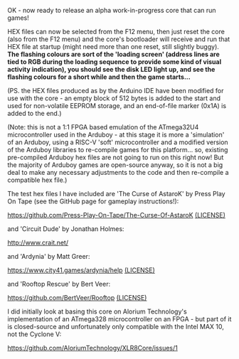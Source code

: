 OK - now ready to release an alpha work-in-progress core that can run games!

HEX files can now be selected from the F12 menu, then just reset the core (also from the F12 menu) and the core's bootloader will receive and run that HEX file at startup (might need more than one reset, still slightly buggy). **The flashing colours are sort of the 'loading screen' (address lines are tied to RGB during the loading sequence to provide some kind of visual activity indication), you should see the disk LED light up, and see the flashing colours for a short while and then the game starts...**

(PS. the HEX files produced as by the Arduino IDE have been modified for use with the core - an empty block of 512 bytes is added to the start and used for non-volatile EEPROM storage, and an end-of-file marker (0x1A) is added to the end.)

(Note: this is not a 1:1 FPGA based emulation of the ATmega32U4 microcontroller used in the Arduboy - at this stage it is more a 'simulation' of an Arduboy, using a RISC-V 'soft' microcontroller and a modified version of the Arduboy libraries to re-compile games for this platform... so, existing pre-compiled Arduboy hex files are not going to run on this right now! But the majority of Arduboy games are open-source anyway, so it is not a big deal to make any necessary adjustments to the code and then re-compile a compatible hex file.)

The test hex files I have included are 'The Curse of AstaroK' by Press Play On Tape (see the GitHub page for gameplay instructions!):

https://github.com/Press-Play-On-Tape/The-Curse-Of-AstaroK [(LICENSE)](https://github.com/Press-Play-On-Tape/The-Curse-Of-AstaroK/blob/master/LICENSE)

and 'Circuit Dude' by Jonathan Holmes:

http://www.crait.net/

and 'Ardynia' by Matt Greer:

https://www.city41.games/ardynia/help [(LICENSE)](https://github.com/city41/ardynia/blob/master/LICENSE)

and 'Rooftop Rescue' by Bert Veer:

https://github.com/BertVeer/Rooftop [(LICENSE)](https://github.com/BertVeer/Rooftop/blob/master/LICENSE)

I did initially look at basing this core on Alorium Technology's implementation of an ATmega328 microcontroller on an FPGA - but part of it is closed-source and unfortunately only compatible with the Intel MAX 10, not the Cyclone V:

https://github.com/AloriumTechnology/XLR8Core/issues/1
